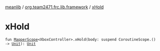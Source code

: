 [meanlib](../index.md) / [org.team2471.frc.lib.framework](index.md) / [xHold](./x-hold.md)

# xHold

`fun `[`MapperScope`](-mapper-scope/index.md)`<XboxController>.xHold(body: suspend CoroutineScope.() -> `[`Unit`](https://kotlinlang.org/api/latest/jvm/stdlib/kotlin/-unit/index.html)`): `[`Unit`](https://kotlinlang.org/api/latest/jvm/stdlib/kotlin/-unit/index.html)